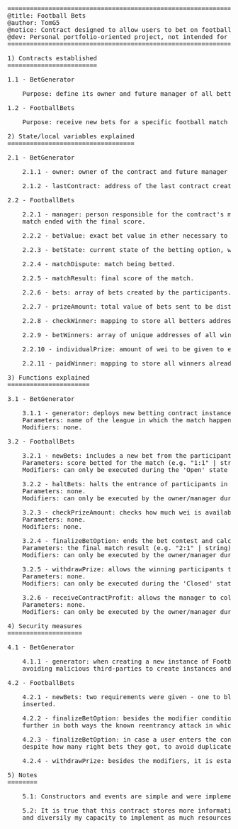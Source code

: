 <pre>==============================================================================================
@title: Football Bets
@author: TomG5
@notice: Contract designed to allow users to bet on football matches scores
@dev: Personal portfolio-oriented project, not intended for deployment and use by businesses
==============================================================================================

1) Contracts established
========================

1.1 - BetGenerator

	Purpose: define its owner and future manager of all betting contests being generated by himself or any assistants through the 'generator' function.

1.2 - FootballBets

	Purpose: receive new bets for a specific football match and in the end distribute the prize 'bowl' equally amongst winners or rewarding the contract's manager in the exception.

2) State/local variables explained
==================================

2.1 - BetGenerator

	2.1.1 - owner: owner of the contract and future manager of all betting options.
	
	2.1.2 - lastContract: address of the last contract created by the generator.

2.2 - FootballBets

	2.2.1 - manager: person responsible for the contract's management, whose duties are to follow-up users participation, halt new bets before the match starts and finalize the betting option after the
	match ended with the final score.

	2.2.2 - betValue: exact bet value in ether necessary to be sent by the user to participate.
	
	2.2.3 - betState: current state of the betting option, which can be Open, Halted or Closed. 
	
	2.2.4 - matchDispute: match being betted.
	
	2.2.5 - matchResult: final score of the match.
	
	2.2.6 - bets: array of bets created by the participants.
	
	2.2.7 - prizeAmount: total value of bets sent to be distributed.
	
	2.2.8 - checkWinner: mapping to store all betters addresses who won the bet. Used to filter unique addresses for further assignment in the betWinners array.
	
	2.2.9 - betWinners: array of unique addresses of all winners.

	2.2.10 - individualPrize: amount of wei to be given to each winning address.
	
	2.2.11 - paidWinner: mapping to store all winners already paid.

3) Functions explained
======================

3.1 - BetGenerator

	3.1.1 - generator: deploys new betting contract instances to be managed.
	Parameters: name of the league in which the match happens and the match itself (e.g. "La Liga", "Barcelona x Real Madrid" | both strings).
	Modifiers: none.
	
3.2 - FootballBets

	3.2.1 - newBets: includes a new bet from the participant in the pool.
	Parameters: score betted for the match (e.g. "1:1" | string).
	Modifiers: can only be executed during the 'Open' state of the bet. 
	
	3.2.2 - haltBets: halts the entrance of participants in the bet by changing the betState.
	Parameters: none.
	Modifiers: can only be executed by the owner/manager during the 'Open' state of the bet.
	
	3.2.3 - checkPrizeAmount: checks how much wei is available for distribuition/payment. 
	Parameters: none.
	Modifiers: none.
		
	3.2.4 - finalizeBetOption: ends the bet contest and calculates the due prizes (winners) or profit (manager) for the respective beneficiaries. 
	Parameters: the final match result (e.g. "2:1" | string).
	Modifiers: can only be executed by the owner/manager during the 'Halted' state of the bet.
	
	3.2.5 - withdrawPrize: allows the winning participants to withdraw their prize.
	Parameters: none.
	Modifiers: can only be executed during the 'Closed' state of the bet.
	
	3.2.6 - receiveContractProfit: allows the manager to collect its profit from the match when no winners were taken.
	Parameters: none.
	Modifiers: can only be executed by the owner/manager during the 'Closed' state of the bet.
	
4) Security measures
====================

4.1 - BetGenerator

	4.1.1 - generator: when creating a new instance of FootballBets, it is given as a parameter the owner variable instead of the sender in order to allow any assistant to create new bet options while
	avoiding malicious third-parties to create instances and manage them to steal the prize.
	
4.2 - FootballBets

	4.2.1 - newBets: two requirements were given - one to block the manager address from participating and a second to validate the bet value before accepting it - so no incompatible bets can be
	inserted.
	
	4.2.2 - finalizeBetOption: besides the modifier conditions, the prize amount destined to the participant winners or the manager is setted to zero before allowing the payments, avoiding
	further in both ways the known reentrancy attack in which the attacker causes a never ending withdraw pattern reexecuting a transfer before it changes the value due to zero. 

	4.2.3 - finalizeBetOption: in case a user enters the contest with duplicated bets, which end up being winners, it was implemented an unique identifier variable to store the winners addresses,
	despite how many right bets they got, to avoid duplicate payments (gas waste) and incorrect calculation of the payable prize amount to each user.
	
	4.2.4 - withdrawPrize: besides the modifiers, it is established before paying the winner that his paid status will become true, to avoid (as another measure) the reentrancy attack mentioned before.
	
5) Notes
========

	5.1: Constructors and events are simple and were implemented following usual behaviour, hence no description is necessary.
	
	5.2: It is true that this contract stores more information than needed and possibly could be written in a more concise manner, but since it's a portfolio project I opted to demonstrate more clearly 
	and diversily my capacity to implement as much resources as possible.
</pre>
